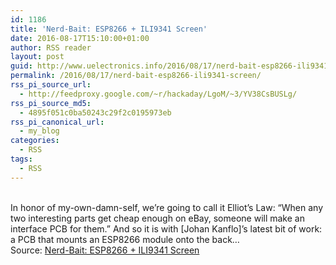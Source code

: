 ```yaml
---
id: 1186
title: 'Nerd-Bait: ESP8266 + ILI9341 Screen'
date: 2016-08-17T15:10:00+01:00
author: RSS reader
layout: post
guid: http://www.uelectronics.info/2016/08/17/nerd-bait-esp8266-ili9341-screen/
permalink: /2016/08/17/nerd-bait-esp8266-ili9341-screen/
rss_pi_source_url:
  - http://feedproxy.google.com/~r/hackaday/LgoM/~3/YV38CsBUSLg/
rss_pi_source_md5:
  - 4895f051c0ba50243c29f2c0195973eb
rss_pi_canonical_url:
  - my_blog
categories:
  - RSS
tags:
  - RSS
---
```

&#013;  
In honor of my-own-damn-self, we’re going to call it Elliot’s Law: “When any two interesting parts get cheap enough on eBay, someone will make an interface PCB for them.” And so it is with [Johan Kanflo]’s latest bit of work: a PCB that mounts an ESP8266 module onto the back…&#013;  
Source: <a href="http://feedproxy.google.com/~r/hackaday/LgoM/~3/YV38CsBUSLg/" target="_blank">Nerd-Bait: ESP8266 + ILI9341 Screen</a>